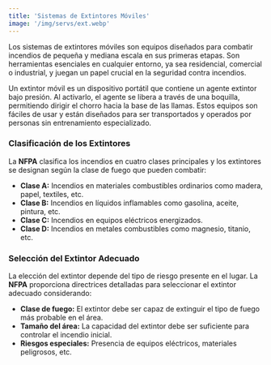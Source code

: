 ```yaml
---
title: 'Sistemas de Extintores Móviles'
image: '/img/servs/ext.webp'
---
```


Los sistemas de extintores móviles son equipos diseñados para combatir incendios de pequeña y mediana escala en sus primeras etapas. Son herramientas esenciales en cualquier entorno, ya sea residencial, comercial o industrial, y juegan un papel crucial en la seguridad contra incendios.

Un extintor móvil es un dispositivo portátil que contiene un agente extintor bajo presión. Al activarlo, el agente se libera a través de una boquilla, permitiendo dirigir el chorro hacia la base de las llamas. Estos equipos son fáciles de usar y están diseñados para ser transportados y operados por personas sin entrenamiento especializado.

### Clasificación de los Extintores

La **NFPA** clasifica los incendios en cuatro clases principales y los extintores se designan según la clase de fuego que pueden combatir:

- **Clase A:** Incendios en materiales combustibles ordinarios como madera, papel, textiles, etc.
- **Clase B:** Incendios en líquidos inflamables como gasolina, aceite, pintura, etc.
- **Clase C:** Incendios en equipos eléctricos energizados.
- **Clase D:** Incendios en metales combustibles como magnesio, titanio, etc.

### Selección del Extintor Adecuado

La elección del extintor depende del tipo de riesgo presente en el lugar. La **NFPA** proporciona directrices detalladas para seleccionar el extintor adecuado considerando:

- **Clase de fuego:** El extintor debe ser capaz de extinguir el tipo de fuego más probable en el área.
- **Tamaño del área:** La capacidad del extintor debe ser suficiente para controlar el incendio inicial.
- **Riesgos especiales:** Presencia de equipos eléctricos, materiales peligrosos, etc.
